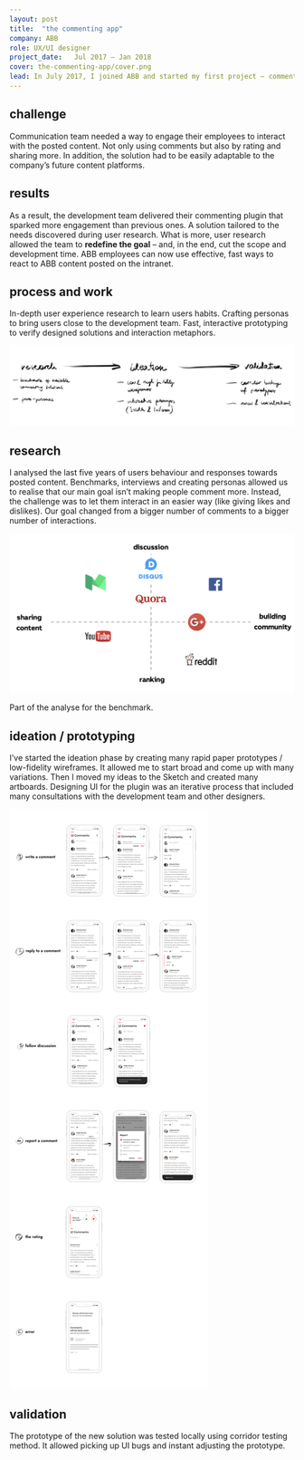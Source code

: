 ```yaml
---
layout: post
title:  "the commenting app"
company: ABB
role: UX/UI designer
project_date:   Jul 2017 — Jan 2018
cover: the-commenting-app/cover.png
lead: In July 2017, I joined ABB and started my first project — commenting plugin called Buzz. During 6 months, I helped the team define the aim of the plugin, design solution and in the end increase of engagement among ABB employees. This experience helped me learn the user-centred design process and practise UX methodologies.
---
```


## challenge

Communication team needed a way to engage their employees to interact with the posted content. Not only using comments but also by rating and sharing more. In addition, the solution had to be easily adaptable to the company’s future content platforms.


## results

As a result, the development team delivered their commenting plugin that sparked more engagement than previous ones. A solution tailored to the needs discovered during user research. What is more, user research allowed the team to **redefine the goal** – and, in the end, cut the scope and development time. ABB employees can now use effective, fast ways to react to ABB content posted on the intranet.


## process and work

In-depth user experience research to learn users habits. Crafting personas to bring users close to the development team. Fast, interactive prototyping to verify designed solutions and interaction metaphors.

<img class="project-img-extra" src="/assets/img/the-commenting-app/process.png" alt="Process diagram">


## research

I analysed the last five years of users behaviour and responses towards posted content. Benchmarks, interviews and creating personas allowed us to realise that our main goal isn’t making people comment more. Instead, the challenge was to let them interact in an easier way (like giving likes and dislikes). Our goal changed from a bigger number of comments to a bigger number of interactions.


<img class="project-img" src="/assets/img/the-commenting-app/benchmark.png" alt="Screenshot from the benchmark">
<p class="project-img-alt">Part of the analyse for the benchmark.</p>


## ideation / prototyping

I’ve started the ideation phase by creating many rapid paper prototypes / low-fidelity wireframes. It allowed me to start broad and come up with many variations. Then I moved my ideas to the Sketch and created many artboards. Designing UI for the plugin was an iterative process that included many consultations with the development team and other designers.

<img class="project-img-extra" src="/assets/img/the-commenting-app/designs.jpg" alt="Screenshot from the benchmark">

## validation

The prototype of the new solution was tested locally using corridor testing method. It allowed picking up UI bugs and instant adjusting the prototype.
